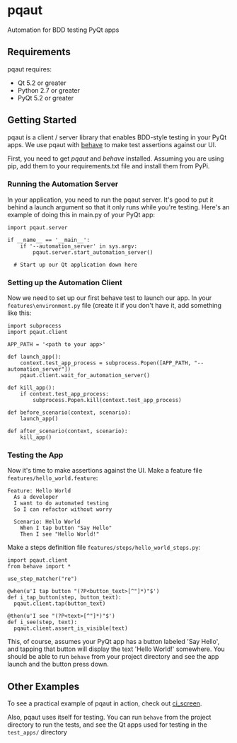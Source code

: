 pqaut
=====
Automation for BDD testing PyQt apps

Requirements
---------------
pqaut requires: 
* Qt 5.2 or greater
* Python 2.7 or greater
* PyQt 5.2 or greater

Getting Started
---------------
pqaut is a client / server library that enables BDD-style testing in your PyQt apps. We use pqaut with [behave](http://pythonhosted.org/behave/) to make test assertions against our UI.

First, you need to get *pqaut* and *behave* installed. Assuming you are using pip, add them to your requirements.txt file and install them from PyPi.


### Running the Automation Server
In your application, you need to run the pqaut server. It's good to put it behind a launch argument so that it only runs while you're testing. Here's an example of doing this in main.py of your PyQt app:

```
import pqaut.server

if __name__ == '__main__':
    if '--automation_server' in sys.argv:
        pqaut.server.start_automation_server()

  # Start up our Qt application down here
```

### Setting up the Automation Client
Now we need to set up our first behave test to launch our app. In your `features\environment.py` file (create it if you don't have it, add something like this:

```
import subprocess
import pqaut.client

APP_PATH = '<path to your app>'

def launch_app():
    context.test_app_process = subprocess.Popen([APP_PATH, "--automation_server"])
    pqaut.client.wait_for_automation_server()

def kill_app():
    if context.test_app_process:
        subprocess.Popen.kill(context.test_app_process)

def before_scenario(context, scenario):
    launch_app()

def after_scenario(context, scenario):
    kill_app()
```

### Testing the App
Now it's time to make assertions against the UI. Make a feature file `features/hello_world.feature`:

```
Feature: Hello World
  As a developer
  I want to do automated testing
  So I can refactor without worry

  Scenario: Hello World
    When I tap button "Say Hello"
    Then I see "Hello World!"
```

Make a steps definition file `features/steps/hello_world_steps.py`:

```
import pqaut.client
from behave import *

use_step_matcher("re")

@when(u'I tap button "(?P<button_text>[^"]*)"$')
def i_tap_button(step, button_text):
  pqaut.client.tap(button_text)

@then(u'I see "(?P<text>[^"]*)"$')
def i_see(step, text):
  pqaut.client.assert_is_visible(text)
```

This, of course, assumes your PyQt app has a button labeled 'Say Hello', and tapping that button will display the text 'Hello World!' somewhere. You should be able to run `behave` from your project directory and see the app launch and the button press down.

Other Examples
---------------
To see a practical example of pqaut in action, check out [ci_screen](https://github.com/garyjohnson/ci_screen).

Also, pqaut uses itself for testing. You can run `behave` from the project directory to run the tests, and see the Qt apps used for testing in the `test_apps/` directory
